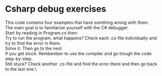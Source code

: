 # Csharp debug exercises
This code contains four examples that have somthing wrong with them.\
The main goal is to familiarize yourself with the C# debugger.\
Start by reading in Program.cs then:\
Try to run the program, what happens?
Check each .cs-file individually and try to find the error in there.\
Solve it. Then go to the next.\
If you get stuck. Rembember to use the compiler and go trough the code step-by-step.\
Still stuck? Check another .cs-file and find the error there and then go back to the last one.\

